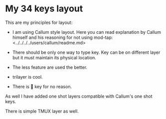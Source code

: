 # My 34 keys layout

This are my principles for layout:

* I am using Callum style layout. Here you can read explanation by
  Callum himself and his reasoning for not using mod-tap:
  <../../../../users/callum/readme.md>

* There should be only one way to type key. Key can be on
  different layer but it must maintain its physical location.

* The less feature are used the better.

* trilayer is cool.

* There is 🐍 key for no reason.

As well I have added one shot layers compatible with Callum's one
shot keys.

There is simple TMUX layer as well.
